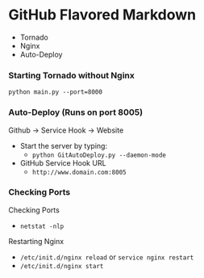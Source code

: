 GitHub Flavored Markdown
================================

- Tornado
- Nginx
- Auto-Deploy

### Starting Tornado without Nginx ### 

`python main.py --port=8000`

### Auto-Deploy (Runs on port 8005) ###

Github -> Service Hook -> Website

- Start the server by typing:
    - `python GitAutoDeploy.py --daemon-mode`
- GitHub Service Hook URL
    - `http://www.domain.com:8005`

### Checking Ports ###

Checking Ports
- `netstat -nlp`

Restarting Nginx
- `/etc/init.d/nginx reload` or `service nginx restart`
- `/etc/init.d/nginx start`
